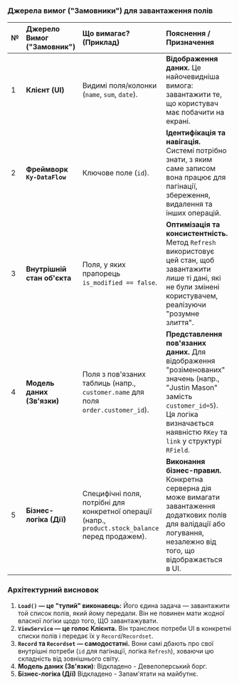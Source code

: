 ### Джерела вимог ("Замовники") для завантаження полів

| № | Джерело Вимог ("Замовник") | Що вимагає? (Приклад) | Пояснення / Призначення |
|:--|:---|:---|:---|
| 1 | **Клієнт (UI)** | Видимі поля/колонки (`name`, `sum`, `date`). | **Відображення даних.** Це найочевидніша вимога: завантажити те, що користувач має побачити на екрані.  |
| 2 | **Фреймворк `Ky-DataFlow`** | Ключове поле (`id`). | **Ідентифікація та навігація.** Системі потрібно знати, з яким саме записом вона працює для пагінації, збереження, видалення та інших операцій.  |
| 3 | **Внутрішній стан об'єкта** | Поля, у яких прапорець `is_modified == false`.  | **Оптимізація та консистентність.** Метод `Refresh` використовує цей стан, щоб завантажити лише ті дані, які не були змінені користувачем, реалізуючи "розумне злиття". |
| 4 | **Модель даних (Зв'язки)** | Поля з пов'язаних таблиць (напр., `customer.name` для поля `order.customer_id`). | **Представлення пов'язаних даних.** Для відображення "розіменованих" значень (напр., "Justin Mason" замість `customer_id=5`). Ця логіка визначається наявністю `RKey` та `link` у структурі `RField`.  |
| 5 | **Бізнес-логіка (Дії)** | Специфічні поля, потрібні для конкретної операції (напр., `product.stock_balance` перед продажем). | **Виконання бізнес-правил.** Конкретна серверна дія може вимагати завантаження додаткових полів для валідації або логування, незалежно від того, що відображається в UI.  |

### Архітектурний висновок

1.  **`Load()` — це "тупий" виконавець:** Його єдина задача — завантажити той список полів, який йому передали. Він не повинен мати жодної власної логіки щодо того, ЩО завантажувати.
2.  **`ViewService` — це голос Клієнта.** Він транслює потреби UI в конкретні списки полів і передає їх у `Record`/`Recordset`.
3.  **`Record` та `Recordset` — самодостатні.** Вони самі дбають про свої внутрішні потреби (`id` для пагінації, логіка `Refresh`), ховаючи цю складність від зовнішнього світу.
4.  **Модель даних (Зв'язки)**:	Відкладено - Девелоперський борг.
5.  **Бізнес-логіка (Дії)**	Відкладено -	Запам'ятати на майбутнє.
